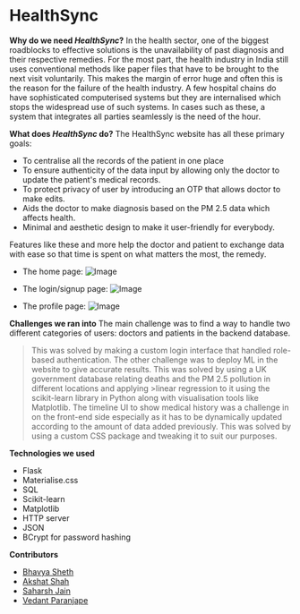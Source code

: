 # HealthSync

**Why do we need *HealthSync*?**
In the health sector, one of the biggest roadblocks to effective solutions is the unavailability of past diagnosis and their respective remedies. For the most part, the health industry in India still uses conventional methods like paper files that have to be brought to the next visit voluntarily. This makes the margin of error huge and often this is the reason for the failure of the health industry. A few hospital chains do have sophisticated computerised systems but they are internalised which stops the widespread use of such systems.
In cases such as these, a system that integrates all parties seamlessly is the need of the hour.

**What does *HealthSync* do?**
The HealthSync website has all these primary goals:
- To centralise all the records of the patient in one place
- To ensure authenticity of the data input by allowing only the doctor to update the patient's medical records.
- To protect privacy of user by introducing an OTP that allows doctor to make edits.
- Aids the doctor to make diagnosis based on the PM 2.5 data which affects health.
- Minimal and aesthetic design to make it user-friendly for everybody.

Features like these and more help the doctor and patient to exchange data with ease so that time is spent on what matters the most, the remedy.

* The home page:
![Image](http://url/a.png)

* The login/signup page:
![Image](http://url/a.png)

* The profile page:
![Image](http://url/a.png)

**Challenges we ran into**
The main challenge was to find a way to handle two different categories of users: doctors and patients in the backend database. 
>This was solved by making a custom login interface that handled role-based authentication.
>The other challenge was to deploy ML in the website to give accurate results. 
>This was solved by using a UK government database relating deaths and the PM 2.5 pollution in different locations and applying >linear regression to it using the scikit-learn library in Python along with visualisation tools like Matplotlib.
The timeline UI to show medical history was a challenge in on the front-end side especially as it has to be dynamically updated according to the amount of data added previously.
>This was solved by using a custom CSS package and tweaking it to suit our purposes.

**Technologies we used**
- Flask
- Materialise.css
- SQL
- Scikit-learn
- Matplotlib
- HTTP server
- JSON
- BCrypt for password hashing

**Contributors**
* [Bhavya Sheth](https://github.com/Bhavya-sheth)
* [Akshat Shah](https://github.com/akshatshah21)
* [Saharsh Jain](https://github.com/saharshleo)
* [Vedant Paranjape](https://github.com/VedantParanjape)
